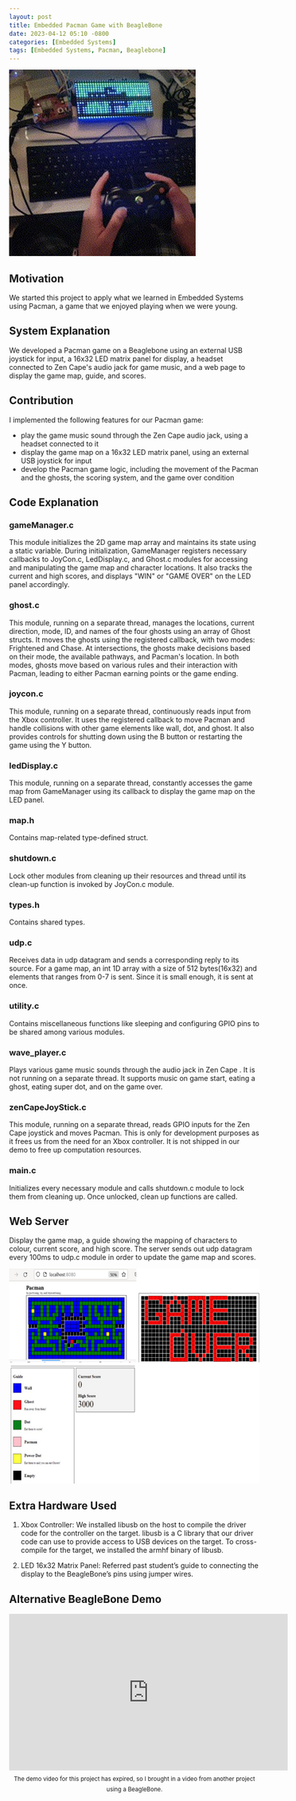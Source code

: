 ```yaml
---
layout: post
title: Embedded Pacman Game with BeagleBone
date: 2023-04-12 05:10 -0800
categories: [Embedded Systems]
tags: [Embedded Systems, Pacman, Beaglebone]
---
```

![Demo](/assets/images/embedded/demo.png)

## Motivation
We started this project to apply what we learned in Embedded Systems using Pacman, a game that we enjoyed playing when we were young.

## System Explanation
We developed a Pacman game on a Beaglebone using an external USB joystick for input, a 16x32 LED matrix panel for display, a headset connected to Zen Cape's audio jack for game music, and a web page to display the game map, guide, and scores.

## Contribution
I implemented the following features for our Pacman game:
- play the game music sound through the Zen Cape audio jack, using a headset connected to it
- display the game map on a 16x32 LED matrix panel, using an external USB joystick for input
- develop the Pacman game logic, including the movement of the Pacman and the ghosts, the scoring system, and the game over condition

## Code Explanation

### gameManager.c
This module initializes the 2D game map array and maintains its state using a static variable. During initialization, GameManager registers necessary callbacks to JoyCon.c, LedDisplay.c, and Ghost.c modules for accessing and manipulating the game map and character locations. It also tracks the current and high scores, and displays "WIN" or "GAME OVER" on the LED panel accordingly.

### ghost.c
This module, running on a separate thread, manages the locations, current direction, mode, ID, and names of the four ghosts using an array of Ghost structs. It moves the ghosts using the registered callback, with two modes: Frightened and Chase. At intersections, the ghosts make decisions based on their mode, the available pathways, and Pacman's location. In both modes, ghosts move based on various rules and their interaction with Pacman, leading to either Pacman earning points or the game ending.

### joycon.c
This module, running on a separate thread, continuously reads input from the Xbox controller. It uses the registered callback to move Pacman and handle collisions with other game elements like wall, dot, and ghost. It also provides controls for shutting down using the B button or restarting the game using the Y button.

### ledDisplay.c
This module, running on a separate thread, constantly accesses the game map from GameManager using its callback to display the game map on the LED panel.

### map.h
Contains map-related type-defined struct.

### shutdown.c
Lock other modules from cleaning up their resources and thread until its clean-up function is invoked by JoyCon.c module.

### types.h
Contains shared types.

### udp.c
Receives data in udp datagram and sends a corresponding reply to its source. For a game map, an int 1D array with a size of 512 bytes(16x32) and elements that ranges from 0-7 is sent. Since it is small enough, it is sent at once.

### utility.c
Contains miscellaneous functions like sleeping and configuring GPIO pins to be shared among various modules.

### wave_player.c
Plays various game music sounds through the audio jack in Zen Cape . It is not running on a separate thread. It supports music on game start, eating a ghost, eating super dot, and on the game over.

### zenCapeJoyStick.c
This module, running on a separate thread, reads GPIO inputs for the Zen Cape joystick and moves Pacman. This is only for development purposes as it frees us from the need for an Xbox controller. It is not shipped in our demo to free up computation resources.

### main.c
Initializes every necessary module and calls shutdown.c module to lock them from cleaning up. Once unlocked, clean up functions are called.

## Web Server
Display the game map, a guide showing the mapping of characters to colour, current score, and high score. The server sends out udp datagram every 100ms to udp.c module in order to update the game map and scores.

![Web Server](/assets/images/embedded/web-server.png)

## Extra Hardware Used
1.	Xbox Controller:
We installed libusb on the host to compile the driver code for the controller on the target. libusb is a C library that our driver code can use to provide access to USB devices on the target. To cross-compile for the target, we installed the armhf binary of libusb.

2.	LED 16x32 Matrix Panel:
Referred past student’s guide to connecting the display to the BeagleBone’s pins using jumper wires.

## Alternative BeagleBone Demo
<div style="text-align: center;">
  <iframe width="560" height="315" src="https://www.youtube.com/embed/_qAAcO7V7kE" title="YouTube video player" frameborder="0" allow="accelerometer; autoplay; clipboard-write; encrypted-media; gyroscope; picture-in-picture" allowfullscreen></iframe> <br>
  <sub>The demo video for this project has expired, so I brought in a video from another project using a BeagleBone.</sub>
</div>